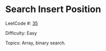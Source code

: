 # Search Insert Position

LeetCode #: [35](https://leetcode.com/problems/search-insert-position/)

Difficulty: Easy

Topics: Array, binary search.
